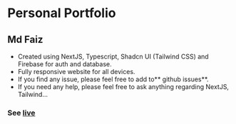 # Personal Portfolio
## Md Faiz
- Created using NextJS, Typescript, Shadcn UI (Tailwind CSS) and Firebase for auth and database.
- Fully responsive website for all devices.
- If you find any issue, please feel free to add to** github issues**.
- If you need any help, please feel free to ask anything regarding NextJS, Tailwind...
### See [live](https://portfolio-chi-black-15.vercel.app "mdfaiz.in")
